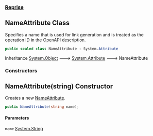 ### [Reprise](Reprise.md 'Reprise')

## NameAttribute Class

Specifies a name that is used for link generation and is treated as the operation ID in the OpenAPI description.

```csharp
public sealed class NameAttribute : System.Attribute
```

Inheritance [System.Object](https://docs.microsoft.com/en-us/dotnet/api/System.Object 'System.Object') &#129106; [System.Attribute](https://docs.microsoft.com/en-us/dotnet/api/System.Attribute 'System.Attribute') &#129106; NameAttribute
### Constructors

<a name='Reprise.NameAttribute.NameAttribute(string)'></a>

## NameAttribute(string) Constructor

Creates a new [NameAttribute](Reprise.NameAttribute.md 'Reprise.NameAttribute').

```csharp
public NameAttribute(string name);
```
#### Parameters

<a name='Reprise.NameAttribute.NameAttribute(string).name'></a>

`name` [System.String](https://docs.microsoft.com/en-us/dotnet/api/System.String 'System.String')